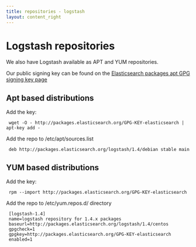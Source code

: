 ```yaml
---
title: repositories - logstash
layout: content_right
---
```

# Logstash repositories

We also have Logstash available as APT and YUM repositories.

Our public signing key can be found on the [Elasticsearch packages apt GPG signing key page](http://packages.elasticsearch.org/GPG-KEY-elasticsearch)

## Apt based distributions

Add the key:

     wget -O - http://packages.elasticsearch.org/GPG-KEY-elasticsearch | apt-key add -

Add the repo to /etc/apt/sources.list

     deb http://packages.elasticsearch.org/logstash/1.4/debian stable main


## YUM based distributions

Add the key:

     rpm --import http://packages.elasticsearch.org/GPG-KEY-elasticsearch

Add the repo to /etc/yum.repos.d/ directory

     [logstash-1.4]
     name=logstash repository for 1.4.x packages
     baseurl=http://packages.elasticsearch.org/logstash/1.4/centos
     gpgcheck=1
     gpgkey=http://packages.elasticsearch.org/GPG-KEY-elasticsearch
     enabled=1
